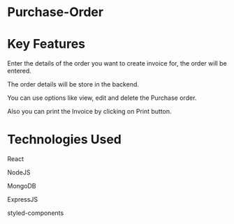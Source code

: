 # Purchase-Order

# Key Features

Enter the details of the order you want to create invoice for, the order will be entered.

The order details will be store in the backend.

You can use options like view, edit and delete the Purchase order.

Also you can print the Invoice by clicking on Print button.

# Technologies Used
React

NodeJS

MongoDB

ExpressJS

styled-components
